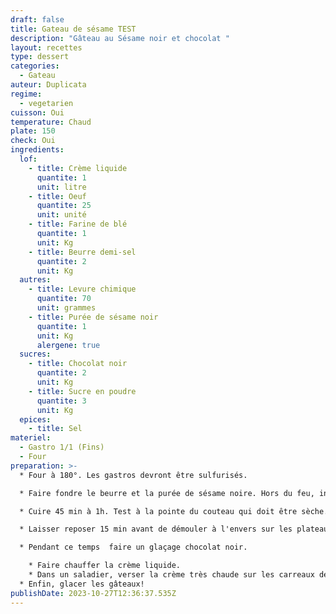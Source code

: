 ```yaml
---
draft: false
title: Gateau de sésame TEST
description: "Gâteau au Sésame noir et chocolat "
layout: recettes
type: dessert
categories:
  - Gateau
auteur: Duplicata
regime:
  - vegetarien
cuisson: Oui
temperature: Chaud
plate: 150
check: Oui
ingredients:
  lof:
    - title: Crème liquide
      quantite: 1
      unit: litre
    - title: Oeuf
      quantite: 25
      unit: unité
    - title: Farine de blé
      quantite: 1
      unit: Kg
    - title: Beurre demi-sel
      quantite: 2
      unit: Kg
  autres:
    - title: Levure chimique
      quantite: 70
      unit: grammes
    - title: Purée de sésame noir
      quantite: 1
      unit: Kg
      alergene: true
  sucres:
    - title: Chocolat noir
      quantite: 2
      unit: Kg
    - title: Sucre en poudre
      quantite: 3
      unit: Kg
  epices:
    - title: Sel
materiel:
  - Gastro 1/1 (Fins)
  - Four
preparation: >-
  * Four à 180°. Les gastros devront être sulfurisés.

  * Faire fondre le beurre et la purée de sésame noire. Hors du feu, incorporer les oeufs et le sucre et 5 pincées de sel. battus en remuant sans cesse. Tamiser la farine avec la levure. Verser dans les gastros sulfurisés.

  * Cuire 45 min à 1h. Test à la pointe du couteau qui doit être sèche. 

  * Laisser reposer 15 min avant de démouler à l'envers sur les plateaux.

  * Pendant ce temps  faire un glaçage chocolat noir. 

    * Faire chauffer la crème liquide. 
    * Dans un saladier, verser la crème très chaude sur les carreaux de chocolat. 
  * Enfin, glacer les gâteaux!
publishDate: 2023-10-27T12:36:37.535Z
---
```

